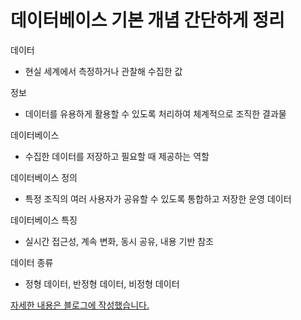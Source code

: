 # 데이터베이스 기본 개념 간단하게 정리

데이터

- 현실 세계에서 측정하거나 관찰해 수집한 값

정보

- 데이터를 유용하게 활용할 수 있도록 처리하여 체계적으로 조직한 결과물

데이터베이스

- 수집한 데이터를 저장하고 필요할 때 제공하는 역할

데이터베이스 정의

- 특정 조직의 여러 사용자가 공유할 수 있도록 통합하고 저장한 운영 데이터

데이터베이스 특징

- 실시간 접근성, 계속 변화, 동시 공유, 내용 기반 참조

데이터 종류

- 정형 데이터, 반정형 데이터, 비정형 데이터

[자세한 내용은 블로그에 작성했습니다.](https://hsh519.tistory.com/67)
